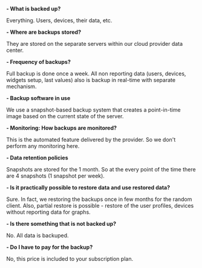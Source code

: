 **- What is backed up?**
   
Everything. Users, devices, their data, etc.

**- Where are backups stored?**

They are stored on the separate servers within our cloud provider data center.

**- Frequency of backups?**

Full backup is done once a week. All non reporting data (users, devices, widgets setup, last values) also is backup in real-time with separate mechanism.

**- Backup software in use**

We use a snapshot-based backup system that creates a point-in-time image based on the current state of the server.

**- Monitoring: How backups are monitored?**

This is the automated feature delivered by the provider. So we don't perform any monitoring here.

**- Data retention policies**

Snapshots are stored for the 1 month. So at the every point of the time there are 4 snapshots (1 snapshot per week).
 
**- Is it practically possible to restore data and use restored data?**

Sure. In fact, we restoring the backups once in few months for the random client. Also, partial restore is possible - restore of the user profiles, devices without reporting data for graphs.

**- Is there something that is not backed up?**

No. All data is backuped.

**- Do I have to pay for the backup?**

No, this price is included to your subscription plan.


